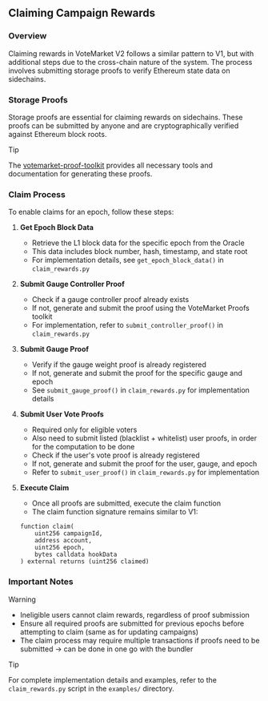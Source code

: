 ## Claiming Campaign Rewards

### Overview

Claiming rewards in VoteMarket V2 follows a similar pattern to V1, but with additional steps due to the cross-chain nature of the system. The process involves submitting storage proofs to verify Ethereum state data on sidechains.

### Storage Proofs

Storage proofs are essential for claiming rewards on sidechains. These proofs can be submitted by anyone and are cryptographically verified against Ethereum block roots.

> [!TIP]
> The [votemarket-proof-toolkit](https://github.com/stake-dao/votemarket-proof-toolkit) provides all necessary tools and documentation for generating these proofs.

### Claim Process

To enable claims for an epoch, follow these steps:

1. **Get Epoch Block Data**
   - Retrieve the L1 block data for the specific epoch from the Oracle
   - This data includes block number, hash, timestamp, and state root
   - For implementation details, see `get_epoch_block_data()` in `claim_rewards.py`

2. **Submit Gauge Controller Proof**
   - Check if a gauge controller proof already exists
   - If not, generate and submit the proof using the VoteMarket Proofs toolkit
   - For implementation, refer to `submit_controller_proof()` in `claim_rewards.py`

3. **Submit Gauge Proof**
   - Verify if the gauge weight proof is already registered
   - If not, generate and submit the proof for the specific gauge and epoch
   - See `submit_gauge_proof()` in `claim_rewards.py` for implementation details

4. **Submit User Vote Proofs**
   - Required only for eligible voters
   - Also need to submit listed (blacklist + whitelist) user proofs, in order for the computation to be done
   - Check if the user's vote proof is already registered
   - If not, generate and submit the proof for the user, gauge, and epoch
   - Refer to `submit_user_proof()` in `claim_rewards.py` for implementation

5. **Execute Claim**
   - Once all proofs are submitted, execute the claim function
   - The claim function signature remains similar to V1:

   ```solidity
   function claim(
       uint256 campaignId,
       address account,
       uint256 epoch,
       bytes calldata hookData
   ) external returns (uint256 claimed)
   ```

### Important Notes

> [!WARNING]
> - Ineligible users cannot claim rewards, regardless of proof submission
> - Ensure all required proofs are submitted for previous epochs before attempting to claim (same as for updating campaigns)
> - The claim process may require multiple transactions if proofs need to be submitted -> can be done in one go with the bundler

> [!TIP]
> For complete implementation details and examples, refer to the `claim_rewards.py` script in the `examples/` directory.